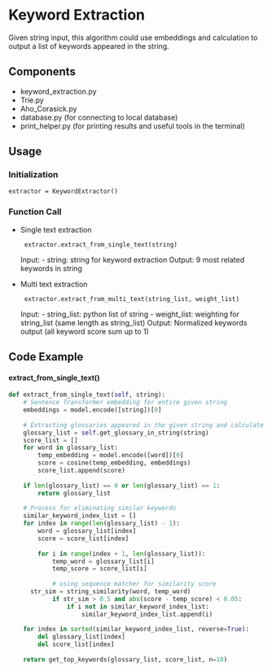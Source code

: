 
# Keyword Extraction
Given string input, this algorithm could use embeddings and calculation to output a list of keywords appeared in the string.

## Components
 - keyword_extraction.py
 - Trie.py
 - Aho_Corasick.py
 - database.py (for connecting to local database)
 - print_helper.py (for printing results and useful tools in the terminal)
## Usage
###  Initialization
	extractor = KeywordExtractor()
### Function Call
 - Single text extraction

		extractor.extract_from_single_text(string)
	Input: 
		- string: string for keyword extraction
	Output: 9 most related keywords in string

 - Multi text extraction

		extractor.extract_from_multi_text(string_list, weight_list)
	Input:
		- string_list: python list of string
		- weight_list: weighting for string_list (same length as string_list)
	Output: Normalized keywords output (all keyword score sum up to 1)

## Code Example
#### extract_from_single_text()
```python
def extract_from_single_text(self, string):
	# Sentence Transformer embedding for entire given string
	embeddings = model.encode([string])[0]
	
	# Extracting glossaries appeared in the given string and calculate cosine similarity score into score_list
	glossary_list = self.get_glossary_in_string(string)  
	score_list = []  
	for word in glossary_list:  
	    temp_embedding = model.encode([word])[0]  
	    score = cosine(temp_embedding, embeddings)  
	    score_list.append(score)  
	  
	if len(glossary_list) == 0 or len(glossary_list) == 1:  
	    return glossary_list  
	  
	# Process for eliminating similar keywords  
	similar_keyword_index_list = []  
	for index in range(len(glossary_list) - 1):  
	    word = glossary_list[index]  
	    score = score_list[index]  
	  
	    for i in range(index + 1, len(glossary_list)):  
	        temp_word = glossary_list[i]  
	        temp_score = score_list[i]  
	  
	        # using sequence matcher for similarity score  
	  str_sim = string_similarity(word, temp_word)  
	        if str_sim > 0.5 and abs(score - temp_score) < 0.05:  
	            if i not in similar_keyword_index_list:  
	                similar_keyword_index_list.append(i)  
	  
	for index in sorted(similar_keyword_index_list, reverse=True):  
	    del glossary_list[index]  
	    del score_list[index]  
	  
	return get_top_keywords(glossary_list, score_list, n=10)
```